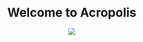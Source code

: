 

<h1 align="center">Welcome to Acropolis</h1>
<p align="center">
  <img src= "https://media4.giphy.com/media/v1.Y2lkPTc5MGI3NjExYTI1ODRkZGFmZTE0YjNkYTBiN2U0YjgxZjhhNzc5NWRlMjQ5YjYyNyZlcD12MV9pbnRlcm5hbF9naWZzX2dpZklkJmN0PWc/uE822G8JsF4l3ajgPo/giphy.gif">
</p>
<!--

**Here are some ideas to get you started:**

🙋‍♀️ A short introduction - what is your organization all about?
🌈 Contribution guidelines - how can the community get involved?
👩‍💻 Useful resources - where can the community find your docs? Is there anything else the community should know?
🍿 Fun facts - what does your team eat for breakfast?
🧙 Remember, you can do mighty things with the power of [Markdown](https://docs.github.com/github/writing-on-github/getting-started-with-writing-and-formatting-on-github/basic-writing-and-formatting-syntax)
-->
